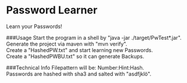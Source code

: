 # Password Learner
Learn your Passwords!

###Usage
Start the program in a shell by "java -jar ./target/PwTest*.jar".  
Generate the project via maven with "mvn verify".  
Create a "HashedPW.txt" and start learning new Passwords.  
Create a "HashedPWBU.txt" so it can generate Backups.

###Technical Info
Filepattern will be: Number:Hint:Hash.  
Passwords are hashed with sha3 and salted with "asdfjklö".